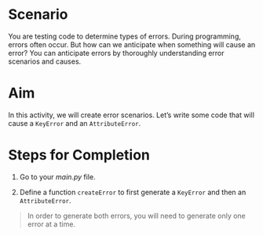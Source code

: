 # Scenario

You are testing code to determine types of errors. During programming, errors often occur. But how can we anticipate when something will cause an error? You can anticipate errors by thoroughly understanding error scenarios and causes.

# Aim

In this activity, we will create error scenarios. Let’s write some code that will cause a `KeyError` and an `AttributeError`.

# Steps for Completion

1. Go to your _main.py_ file.

2. Define a function `createError` to first generate a `KeyError` and then an `AttributeError`.

> In order to generate both errors, you will need to generate only one error at a time.
